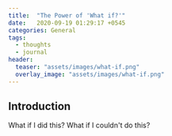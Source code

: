 ```yaml
---
title:  "The Power of 'What if?'"
date:   2020-09-19 01:29:17 +0545
categories: General
tags:
  - thoughts
  - journal
header:
  teaser: "assets/images/what-if.png"
  overlay_image: "assets/images/what-if.png"
---
```


## Introduction
What if I did this? What if I couldn't do this?